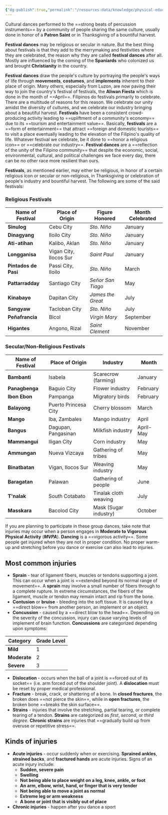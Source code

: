 ```yaml
---
{"dg-publish":true,"permalink":"/resources-data/knowledge/physical-education/dance/festival-dances/"}
---
```


Cultural dances performed to the ==strong beats of percussion instruments== by a community of people sharing the same culture, usually done in honor of a **Patron Saint** or in Thanksgiving of a bountiful harvest.

**Festival dances** may be religious or secular in nature. But the best thing about festivals is that they add to the merrymaking and festivities where they are celebrated, the reason why they are called **festival dances** after all. Mostly are influenced by the coming of the **Spaniards** who colonized us and brought **Christianity** in the country.

**Festival dances** draw the people's culture by portraying the people's ways of life through **movements**, **costumes**, and **implements** inherent to their place of origin. Many others, especially from Luzon, are now paving their way to join the country's festival of festivals, the **Aliwan Fiesta** which is done in the month of ==April==. Filipinos do festivals primarily to celebrate. There are a multitude of reasons for this reason. We celebrate our unity amidst the diversity of cultures, and we celebrate our industry bringing about a beautiful harvest. **Festivals** have been a consistent crowd-producing activity leading to ==upliftment of a community's economy== due to its ==tourism and entertainment value==. Basically, **festivals** are a ==form of entertainment== that attract ==foreign and domestic tourists== to visit a place eventually leading to the elevation of the Filipino's quality of life. Whatever festival we celebrate, be it done to ==honor a religious icon== or ==celebrate our industry==. **Festival dances** are a ==reflection of the unity of the Filipino community== that despite the economic, social, environmental, cultural, and political challenges we face every day, there can be no other race more resilient than ours.

**Festivals**, as mentioned earlier, may either be religious, in honor of a certain religious icon or secular or non-religious, in Thanksgiving or celebration of people's industry and bountiful harvest. The following are some of the said festivals:

### Religious Festivals

| **Name of Festival** | **Place of Origin**    | **Figure Honored** | Month Celebrated |
| -------------------- | ---------------------- | ------------------ | ---------------- |
| **Sinulog**          | Cebu City              | *Sto. Niño*        | January          |
| **Dinagyang**        | Iloilo City            | *Sto. Niño*        | January          |
| **Ati-atihan**       | Kalibo, Aklan          | *Sto. Niño*        | January          |
| **Longganisa**       | Vigan City, Ilocos Sur | *Saint Paul*       | January          |
| **Pintados de Pasi** | Passi City, Iloilo     | *Sto. Niño*        | March            |
| **Pattarradday**     | Santiago City          | *Señor San Tiago*  | May              |
| **Kinabayo**         | Dapitan City           | *James the Great*  | July             |
| **Sangyaw**          | Tacloban City          | *Sto. Niño*        | July             |
| **Peñafrancia**      | Bicol                  | *Virgin Mary*      | September        |
| **Higantes**         | Angono, Rizal          | *Saint Clement*    | November         |

### Secular/Non-Religious Festivals
| **Name of Festival** | **Place of Origin**  | **Industry**          | **Month** |
| -------------------- | -------------------- | --------------------- | --------- |
| **Bambanti**         | Isabela              | Scarecrow (farming)   | January   |
| **Panagbenga**       | Baguio City          | Flower industry       | February  |
| **Ibon Ebon**        | Pampanga             | Migratory birds       | February  |
| **Balayong**         | Puerto Princesa City | Cherry blossom        | March     |
| **Mango**            | Iba, Zambales        | Mango industry        | April     |
| **Bangus**           | Dagupan, Pangasinan  | Milkfish industry     | April-May |
| **Mammangui**        | Iligan City          | Corn industry         | May       |
| **Ammungan**         | Nueva Vizcaya        | Gathering of tribes   | May       |
| **Binatbatan**       | Vigan, Ilocos Sur    | Weaving industry      | May       |
| **Baragatan**        | Palawan              | Gathering of people   | June      |
| **T'nalak**          | South Cotabato       | Tinalak cloth weaving | July      |
| **Masskara**         | Bacolod City         | Mask (Sugar industry) | October   |
If you are planning to participate in these group dances, take note that injuries may occur when a person engages in **Moderate to Vigorous Physical Activity** (***MVPA***). **Dancing** is a ==vigorous activity==. Some people get injured when they are not in proper condition. No proper warm-up and stretching before you dance or exercise can also lead to injuries.

## Most common injuries
* **Sprain** - tear of ligament fibers, muscles or tendons supporting a joint. This can occur when a joint is ==extended beyond its normal range of movement==. A **sprain** may involve a small number of fibers through to a complete rupture. In extreme circumstances, the fibers of the ligament, muscle or tendon may remain intact and rip from the bone.
* **Contusion** or **bruise** - bleeding into the soft tissue. It is caused by a ==direct blow== from another person, an implement or an object.
* **Concussion** - caused by a ==direct blow to the head==. Depending on the severity of the concussion, injury can cause varying levels of implement of brain function. **Concussions** are categorized depending upon symptoms:

| **Category** | **Grade Level** |
| ------------ | --------------- |
| **Mild**     | 1               |
| **Moderate** | 2               |
| **Severe**   | 3               |
* **Dislocation** - occurs when the ball of a joint is ==forced out of its socket== (i.e. arm forced out of the shoulder joint). A **dislocation** must be reset by proper medical professional.
* **Fracture** - break, crack, or shattering of a bone. In **closed fractures**, the broken does ==not pierce the skin==, while in **open fractures**, the broken bone ==breaks the skin surface==.
* **Strains** - injuries that involve the stretching, partial tearing, or complete tearing of a tendon. **Strains** are categorized as *first*, *second*, or *third degree*. **Chronic strains** are injuries that ==gradually build up from overuse or repetitive stress==.

## Kinds of injuries
* **Acute injuries** - occur suddenly when or exercising. **Sprained ankles**, **strained backs**, and **fractured hands** are acute injuries. Signs of an acute injury include:
	* **Sudden, severe pain**
	* **Swelling**
	* **Not being able to place weight on a leg, knee, ankle, or foot**
	* **An arm, elbow, wrist, hand, or finger that is very tender**
	* **Not being able to move a joint as normal**
	* **Extreme leg or arm weakness**
	* **A bone or joint that is visibly out of place**
* **Chronic injuries** - happen after you dance a sport